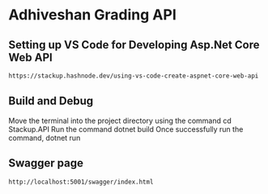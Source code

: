 # Adhiveshan Grading API

## Setting up VS Code for Developing Asp.Net Core Web API

```bash
https://stackup.hashnode.dev/using-vs-code-create-aspnet-core-web-api
```

## Build and Debug

Move the terminal into the project directory using the command cd Stackup.API
Run the command dotnet build
Once successfully run the command, dotnet run

## Swagger page

```bash
http://localhost:5001/swagger/index.html
```
